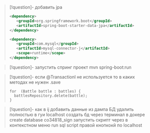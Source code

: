 >[!question]- добавить jpa
>```xml
><dependency>
>    <groupId>org.springframework.boot</groupId>
>    <artifactId>spring-boot-starter-data-jpa</artifactId>
></dependency>
>
><dependency>
>    <groupId>com.mysql</groupId>
>    <artifactId>mysql-connector-j</artifactId>
>    <scope>runtime</scope>
></dependency>
>```

>[!question]- запустить спринг проект
>mvn spring-boot:run

>[!question]- если @Transactionl не используется то в каких методах не нужен .save
>```List<Battle> battles = battlesRepository.getBattlesFromClient(battleIdList); 
>for  (Battle battle : battles) {  
 >   battlesRepository.delete(battle);  
>}
>```

>[!question]- как в ij добавить данные из дампа БД
>удалить полностью в гуи localhost
>создать бд через терминал в докере  create database co34818_sign 
>запустить скрипт через в контекстном меню run sql script правой кнопкокй по localhost 

